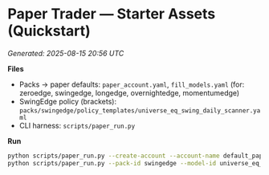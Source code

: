 
# Paper Trader — Starter Assets (Quickstart)
*Generated: 2025-08-15 20:56 UTC*

**Files**
- Packs → paper defaults: `paper_account.yaml`, `fill_models.yaml` (for: zeroedge, swingedge, longedge, overnightedge, momentumedge)
- SwingEdge policy (brackets): `packs/swingedge/policy_templates/universe_eq_swing_daily_scanner.yaml`
- CLI harness: `scripts/paper_run.py`

**Run**
```bash
python scripts/paper_run.py --create-account --account-name default_paper
python scripts/paper_run.py --pack-id swingedge --model-id universe_eq_swing_daily_scanner   --signals scans/breakout_momentum/2025-08-15.csv --stream
```
